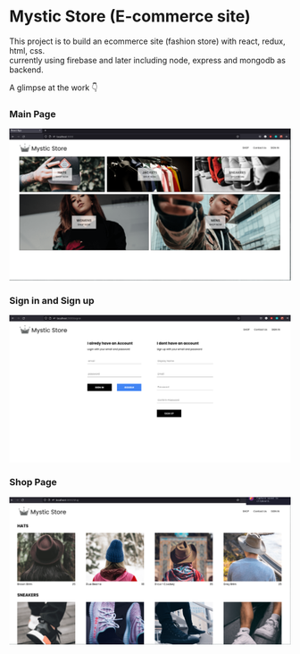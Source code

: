 # Mystic Store (E-commerce site)
This project is to build an ecommerce site (fashion store) with react, redux, html, css.\
currently using firebase and later including node, express and mongodb as backend.

A glimpse at the work :point_down:

### Main Page
![Main Page](./screenshots/home_page.png)

### Sign in and Sign up
![Sign in and Sign up Page](./screenshots/sign_in_sign_up.png)

### Shop Page
![Shop Page](./screenshots/shop.png)
